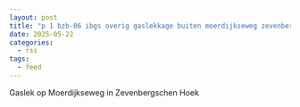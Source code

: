 ```yaml
---
layout: post
title: "p 1 bzb-06 ibgs overig gaslekkage buiten moerdijkseweg zevenbergschen hoek 205431"
date: 2025-05-22
categories: 
  - rss
tags: 
  - feed
---
```


Gaslek op Moerdijkseweg in Zevenbergschen Hoek
